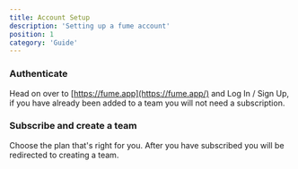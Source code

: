 ```yaml
---
title: Account Setup 
description: 'Setting up a fume account'
position: 1
category: 'Guide'
---
```


### Authenticate
Head on over to [https://fume.app](https://fume.app/) and  Log In / Sign Up, if you have already been added to a team you will not need a subscription.

### Subscribe and create a team
Choose the plan that's right for you.  After you have subscribed you will be redirected to creating a team.

